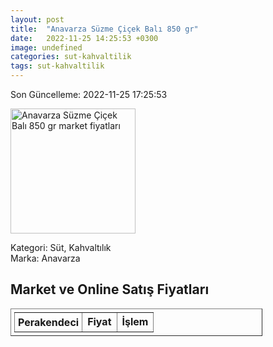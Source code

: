 ```yaml
---
layout: post
title:  "Anavarza Süzme Çiçek Balı 850 gr"
date:   2022-11-25 14:25:53 +0300
image: undefined
categories: sut-kahvaltilik
tags: sut-kahvaltilik
---
```


Son Güncelleme: 2022-11-25 17:25:53

<img src="undefined" width="200" alt="Anavarza Süzme Çiçek Balı 850 gr market fiyatları" />

Kategori: Süt, Kahvaltılık
<br />
Marka: Anavarza

<h2>Market ve Online Satış Fiyatları</h2>

<table border="1" style="padding: 5px;width:80%;">
  <tr>
    <td style="padding: 5px;"><strong>Perakendeci</strong></td>
    <td><strong>Fiyat</strong></td>
    <td><strong>İşlem</strong></td>
  </tr>
  
</table>
